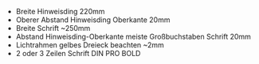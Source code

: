 * Breite Hinweisding 220mm
* Oberer Abstand Hinweisding Oberkante 20mm
* Breite Schrift ~250mm
* Abstand Hinweisding-Oberkante meiste Großbuchstaben Schrift 20mm
* Lichtrahmen gelbes Dreieck beachten ~2mm
* 2 oder 3 Zeilen Schrift DIN PRO BOLD
